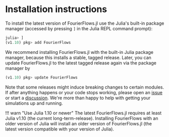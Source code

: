 # Installation instructions

To install the latest version of FourierFlows.jl use the Julia's built-in package manager
(accessed by pressing `]` in the Julia REPL command prompt):

```julia
julia> ]
(v1.10) pkg> add FourierFlows
```

We recommend installing FourierFlows.jl with the built-in Julia package manager, because
this installs a stable, tagged release. Later, you can update FourierFlows.jl to the
latest tagged release again via the package manager by

```julia
(v1.10) pkg> update FourierFlows
```

Note that some releases might induce breaking changes to certain modules. If after anything
happens or your code stops working, please open an [issue](https://github.com/FourierFlows/FourierFlows.jl/issues) 
or start a [discussion](https://github.com/FourierFlows/FourierFlows.jl/discussions). We're
more than happy to help with getting your simulations up and running.

!!! warn "Use Julia 1.10 or newer"
    The latest FourierFlows.jl requires at least Julia v1.10 (the current long-term-release).
    Installing FourierFlows with an older version of Julia will install an older version
    of FourierFlows.jl (the latest version compatible with your version of Julia).
